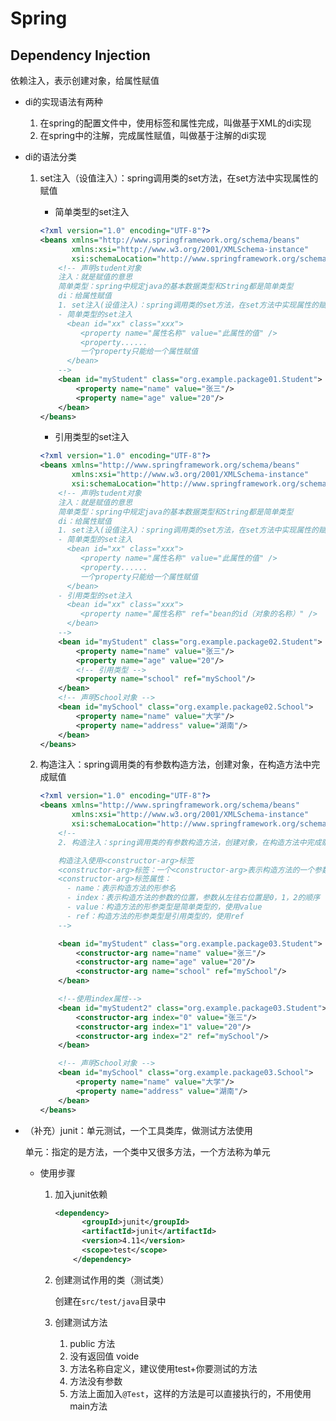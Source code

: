 # Spring

## Dependency Injection

依赖注入，表示创建对象，给属性赋值

- di的实现语法有两种
  1. 在spring的配置文件中，使用标签和属性完成，叫做基于XML的di实现
  2. 在spring中的注解，完成属性赋值，叫做基于注解的di实现
  
- di的语法分类

  1. set注入（设值注入）：spring调用类的set方法，在set方法中实现属性的赋值

     - 简单类型的set注入

     ```xml
     <?xml version="1.0" encoding="UTF-8"?>
     <beans xmlns="http://www.springframework.org/schema/beans"
            xmlns:xsi="http://www.w3.org/2001/XMLSchema-instance"
            xsi:schemaLocation="http://www.springframework.org/schema/beans http://www.springframework.org/schema/beans/spring-beans.xsd">
         <!-- 声明student对象
         注入：就是赋值的意思
         简单类型：spring中规定java的基本数据类型和String都是简单类型
         di：给属性赋值
         1. set注入(设值注入)：spring调用类的set方法，在set方法中实现属性的赋值
         - 简单类型的set注入
           <bean id="xx" class="xxx">
              <property name="属性名称" value="此属性的值" />
              <property......
              一个property只能给一个属性赋值
           </bean>
         -->
         <bean id="myStudent" class="org.example.package01.Student">
             <property name="name" value="张三"/>
             <property name="age" value="20"/>
         </bean>
     </beans>
     ```

     - 引用类型的set注入

     ```xml
     <?xml version="1.0" encoding="UTF-8"?>
     <beans xmlns="http://www.springframework.org/schema/beans"
            xmlns:xsi="http://www.w3.org/2001/XMLSchema-instance"
            xsi:schemaLocation="http://www.springframework.org/schema/beans http://www.springframework.org/schema/beans/spring-beans.xsd">
         <!-- 声明student对象
         注入：就是赋值的意思
         简单类型：spring中规定java的基本数据类型和String都是简单类型
         di：给属性赋值
         1. set注入(设值注入)：spring调用类的set方法，在set方法中实现属性的赋值
         - 简单类型的set注入
           <bean id="xx" class="xxx">
              <property name="属性名称" value="此属性的值" />
              <property......
              一个property只能给一个属性赋值
           </bean>
         - 引用类型的set注入
           <bean id="xx" class="xxx">
              <property name="属性名称" ref="bean的id（对象的名称）" />
           </bean>
         -->
         <bean id="myStudent" class="org.example.package02.Student">
             <property name="name" value="张三"/>
             <property name="age" value="20"/>
             <!-- 引用类型 -->
             <property name="school" ref="mySchool"/>
         </bean>
         <!-- 声明School对象 -->
         <bean id="mySchool" class="org.example.package02.School">
             <property name="name" value="大学"/>
             <property name="address" value="湖南"/>
         </bean>
     </beans>
     ```

  2. 构造注入：spring调用类的有参数构造方法，创建对象，在构造方法中完成赋值

     ```xml
     <?xml version="1.0" encoding="UTF-8"?>
     <beans xmlns="http://www.springframework.org/schema/beans"
            xmlns:xsi="http://www.w3.org/2001/XMLSchema-instance"
            xsi:schemaLocation="http://www.springframework.org/schema/beans http://www.springframework.org/schema/beans/spring-beans.xsd">
         <!--
         2. 构造注入：spring调用类的有参数构造方法，创建对象，在构造方法中完成赋值
     
         构造注入使用<constructor-arg>标签
         <constructor-arg>标签：一个<constructor-arg>表示构造方法的一个参数
         <constructor-arg>标签属性：
           - name：表示构造方法的形参名
           - index：表示构造方法的参数的位置，参数从左往右位置是0，1，2的顺序
           - value：构造方法的形参类型是简单类型的，使用value
           - ref：构造方法的形参类型是引用类型的，使用ref
         -->
     
         <bean id="myStudent" class="org.example.package03.Student">
             <constructor-arg name="name" value="张三"/>
             <constructor-arg name="age" value="20"/>
             <constructor-arg name="school" ref="mySchool"/>
         </bean>
     
         <!--使用index属性-->
         <bean id="myStudent2" class="org.example.package03.Student">
             <constructor-arg index="0" value="张三"/>
             <constructor-arg index="1" value="20"/>
             <constructor-arg index="2" ref="mySchool"/>
         </bean>
     
         <!-- 声明School对象 -->
         <bean id="mySchool" class="org.example.package03.School">
             <property name="name" value="大学"/>
             <property name="address" value="湖南"/>
         </bean>
     </beans>
     ```

- （补充）junit：单元测试，一个工具类库，做测试方法使用

  单元：指定的是方法，一个类中又很多方法，一个方法称为单元

  - 使用步骤

    1. 加入junit依赖

       ```xml
       <dependency>
             <groupId>junit</groupId>
             <artifactId>junit</artifactId>
             <version>4.11</version>
             <scope>test</scope>
           </dependency>
       ```

    2. 创建测试作用的类（测试类）

       创建在`src/test/java`目录中

    3. 创建测试方法

       1. public 方法
       2. 没有返回值 voide
       3. 方法名称自定义，建议使用test+你要测试的方法
       4. 方法没有参数
       5. 方法上面加入`@Test`，这样的方法是可以直接执行的，不用使用main方法